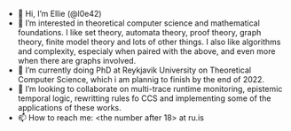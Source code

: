 - 👋 Hi, I’m  Ellie (@l0e42)
- 👀 I’m interested in theoretical computer science and mathematical foundations. I like set theory, automata theory, proof theory, graph theory, finite model theory 
and lots of other things. I also like algorithms and complexity, especialy when paired with the above, and even more when there are graphs involved. 
- 🌱 I’m currently doing PhD at Reykjavik University on Theoretical Computer Science, which i am plannig to finish by the end of 2022. 
- 💞️ I’m looking to collaborate on multi-trace runtime monitoring, epistemic temporal logic, rewritting rules fo CCS and implementing some of the applications of
these works. 
- 📫 How to reach me: <my name but without the last e><the number after 18> at ru.is

<!---
l0e42/l0e42 is a ✨ special ✨ repository because its `README.md` (this file) appears on your GitHub profile.
You can click the Preview link to take a look at your changes.
--->
